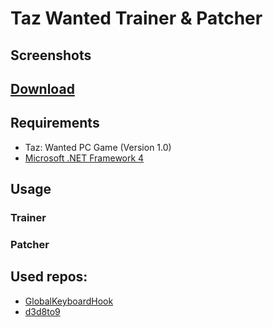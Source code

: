 # Taz Wanted Trainer & Patcher

## Screenshots

## [Download](https://github.com/MuxaJlbl4/Taz_Wanted_trainer_and_patcher/releases)

## Requirements
- Taz: Wanted PC Game (Version 1.0)
- [Microsoft .NET Framework 4](https://www.microsoft.com/download/confirmation.aspx?id=17718)

## Usage
### Trainer

### Patcher

## Used repos:
- [GlobalKeyboardHook](https://github.com/jparnell8839/globalKeyboardHook)
- [d3d8to9](https://github.com/crosire/d3d8to9)